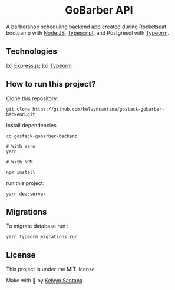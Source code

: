 # <Center> GoBarber API </Center>

A barbershop scheduling backend app created during [Rocketseat](http://rocketseat.com.br) bootcamp with [Node.JS](http://nodejs.org), [Typescript](https://www.typescriptlang.org/), and Postgresql with [Typeorm](https://typeorm.io/).

## Technologies

[x] [Express.js](https://expressjs.com);
[x] [Typeorm](https://typeorm.io)


## How to run this project?

Clone this repository:

```Shell
git clone https://github.com/kelvynsantana/gostack-gobarber-backend.git

```

Install dependencies
```Shell
cd gostack-gobarber-backend

# With Yarn
yarn

# With NPM

npm install

```

run this project:

``` Shell
yarn dev:server
```

## Migrations

To migrate database run :
 ```Shell
yarn typeorm migrations:run
 ```


## License

This project is under the MIT license


Make with 💜 by [Kelvyn Santana](http://linkedin.com/in/kelvynsantana).
